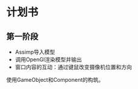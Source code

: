 # 计划书

## 第一阶段

- Assimp导入模型
- 调用OpenGl渲染模型并输出
- 窗口内容的互动：通过键鼠改变摄像机位置和方向

使用GameObject和Component的构筑。




